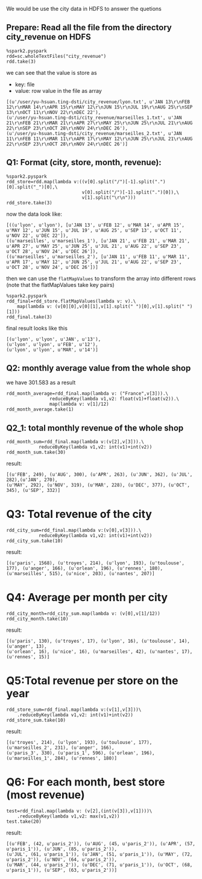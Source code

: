We would be use the city data in HDFS to answer the quetions

## Prepare: Read all the file from the directory **city_revenue** on HDFS

```
%spark2.pyspark
rdd=sc.wholeTextFiles("city_revenue")
rdd.take(3)
```

we can see that the value is store as 

* key: file 
* value: row value in the file as array

```
[(u'/user/yu-hsuan.ting-dsti/city_revenue/lyon.txt', u'JAN 13\r\nFEB 12\r\nMAR 14\r\nAPR 15\r\nMAY 12\r\nJUN 15\r\nJUL 19\r\nAUG 25\r\nSEP 13\r\nOCT 11\r\nNOV 22\r\nDEC 22'), 
(u'/user/yu-hsuan.ting-dsti/city_revenue/marseilles_1.txt', u'JAN 21\r\nFEB 21\r\nMAR 21\r\nAPR 27\r\nMAY 25\r\nJUN 25\r\nJUL 21\r\nAUG 22\r\nSEP 23\r\nOCT 28\r\nNOV 24\r\nDEC 26'), 
(u'/user/yu-hsuan.ting-dsti/city_revenue/marseilles_2.txt', u'JAN 11\r\nFEB 11\r\nMAR 11\r\nAPR 17\r\nMAY 12\r\nJUN 25\r\nJUL 21\r\nAUG 22\r\nSEP 23\r\nOCT 28\r\nNOV 24\r\nDEC 26')]
```

## Q1: Format (city, store, month, revenue):

```
%spark2.pyspark
rdd_store=rdd.map(lambda v:((v[0].split("/")[-1].split(".")[0].split("_")[0],\
                            v[0].split("/")[-1].split(".")[0]),\
                            v[1].split("\r\n")))
rdd_store.take(3)
```

now the data look like:

```
[((u'lyon', u'lyon'), [u'JAN 13', u'FEB 12', u'MAR 14', u'APR 15', u'MAY 12', u'JUN 15', u'JUL 19', u'AUG 25', u'SEP 13', u'OCT 11', u'NOV 22', u'DEC 22']), 
((u'marseilles', u'marseilles_1'), [u'JAN 21', u'FEB 21', u'MAR 21', u'APR 27', u'MAY 25', u'JUN 25', u'JUL 21', u'AUG 22', u'SEP 23', u'OCT 28', u'NOV 24', u'DEC 26']), 
((u'marseilles', u'marseilles_2'), [u'JAN 11', u'FEB 11', u'MAR 11', u'APR 17', u'MAY 12', u'JUN 25', u'JUL 21', u'AUG 22', u'SEP 23', u'OCT 28', u'NOV 24', u'DEC 26'])]
```

then we can use the `flatMapValues` to transform the array into different rows (note that the flatMapValues take key pairs)

```
%spark2.pyspark
rdd_final=rdd_store.flatMapValues(lambda v: v).\
    map(lambda v: (v[0][0],v[0][1],v[1].split(" ")[0],v[1].split(" ")[1]))
rdd_final.take(3)
```
final result looks like this

```
[(u'lyon', u'lyon', u'JAN', u'13'), 
(u'lyon', u'lyon', u'FEB', u'12'), 
(u'lyon', u'lyon', u'MAR', u'14')]
```

## Q2: monthly average value from the whole shop

we have 301.583 as a result

```
rdd_month_average=rdd_final.map(lambda v: ("France",v[3])).\
                reduceByKey(lambda v1,v2: float(v1)+float(v2)).\
                map(lambda v: v[1]/12)
rdd_month_average.take(1)
```


## Q2_1: total monthly revenue of the whole shop

```
rdd_month_sum=rdd_final.map(lambda v:(v[2],v[3])).\
            reduceByKey(lambda v1,v2: int(v1)+int(v2))
rdd_month_sum.take(30)
```

result: 

```
[(u'FEB', 249), (u'AUG', 300), (u'APR', 263), (u'JUN', 362), (u'JUL', 282),(u'JAN', 270), 
(u'MAY', 292), (u'NOV', 319), (u'MAR', 228), (u'DEC', 377), (u'OCT', 345), (u'SEP', 332)]
```
# Q3: Total revenue of the city

```
rdd_city_sum=rdd_final.map(lambda v:(v[0],v[3])).\
            reduceByKey(lambda v1,v2: int(v1)+int(v2))
rdd_city_sum.take(10)
```
result:
```
[(u'paris', 1568), (u'troyes', 214), (u'lyon', 193), (u'toulouse', 177), (u'anger', 166), (u'orlean', 196), (u'rennes', 180), (u'marseilles', 515), (u'nice', 203), (u'nantes', 207)]
```
# Q4: Average per month per city
```
rdd_city_month=rdd_city_sum.map(lambda v: (v[0],v[1]/12))
rdd_city_month.take(10)
```
result:
```
[(u'paris', 130), (u'troyes', 17), (u'lyon', 16), (u'toulouse', 14), (u'anger', 13), 
(u'orlean', 16), (u'nice', 16), (u'marseilles', 42), (u'nantes', 17), (u'rennes', 15)]
```
# Q5:Total revenue per store on the year
```
rdd_store_sum=rdd_final.map(lambda v:(v[1],v[3]))\
    .reduceByKey(lambda v1,v2: int(v1)+int(v2))
rdd_store_sum.take(10)
```
result:
```
[(u'troyes', 214), (u'lyon', 193), (u'toulouse', 177), (u'marseilles_2', 231), (u'anger', 166), 
(u'paris_3', 330), (u'paris_1', 596), (u'orlean', 196), (u'marseilles_1', 284), (u'rennes', 180)]
```
# Q6: For each month, best store (most revenue)
```
test=rdd_final.map(lambda v: (v[2],(int(v[3]),v[1])))\
    .reduceByKey(lambda v1,v2: max(v1,v2))
test.take(20)
```
result:
```
[(u'FEB', (42, u'paris_2')), (u'AUG', (45, u'paris_2')), (u'APR', (57, u'paris_1')), (u'JUN', (85, u'paris_2')), 
(u'JUL', (61, u'paris_1')), (u'JAN', (51, u'paris_1')), (u'MAY', (72, u'paris_2')), (u'NOV', (64, u'paris_2')), 
(u'MAR', (44, u'paris_2')), (u'DEC', (71, u'paris_1')), (u'OCT', (68, u'paris_1')), (u'SEP', (63, u'paris_2'))]
```



